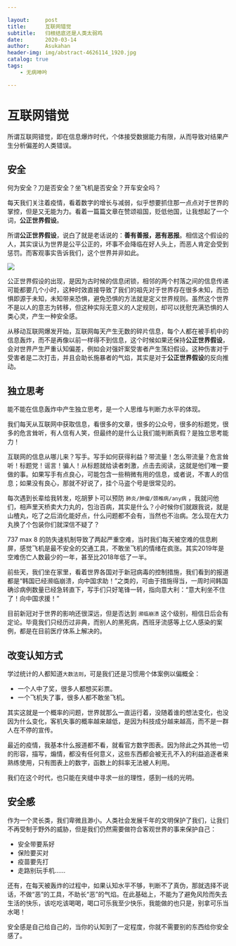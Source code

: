 ```yaml
---

layout:     post
title:      互联网错觉
subtitle:   归根结底还是人类太弱鸡
date:       2020-03-14
author:     Asukahan
header-img: img/abstract-4626114_1920.jpg
catalog: true
tags:
    - 无病呻吟

---
```


# 互联网错觉

所谓互联网错觉，即在信息爆炸时代，个体接受数据能力有限，从而导致对结果产生分析偏差的人类错误。

## 安全
何为安全？刀是否安全？坐飞机是否安全？开车安全吗？

每天我们关注着疫情，看着数字的增长与减弱，似乎想要抓住那一点点对于世界的掌控，但是又无能为力。看着一篇篇文章在赞颂祖国，贬低他国，让我想起了一个词，**公正世界假设**。

所谓**公正世界假设**，说白了就是老话说的：**善有善报，恶有恶报**。相信这个假设的人，其实误认为世界是公平公正的，坏事不会降临在好人头上，而恶人肯定会受到惩罚。而客观事实告诉我们，这个世界并非如此。

![](http://47.105.183.69/img/post-internet-illusion/illusion.png)

公正世界假设的出现，是因为古时候的信息闭锁，相邻的两个村落之间的信息传递可能都要几个小时，这种时效直接导致了我们的祖先对于世界存在很多未知，而恐惧即源于未知，未知带来恐惧，避免恐惧的方法就是定义世界规则。虽然这个世界不是以人的意志为转移，但这种实际无意义的人定规则，却可以抚慰充满恐惧的人类心灵，产生一种安全感。

从移动互联网爆发开始，互联网每天产生无数的碎片信息，每个人都在被手机中的信息轰炸，而不是再像以前一样得不到信息，这个时候如果还保持**公正世界假设**，会对世界产生严重认知偏差，例如会对强奸案受害者产生荡妇假设。这种伤害对于受害者是二次打击，并且会助长施暴者的气焰，其实是对于**公正世界假设**的反向推动。

## 独立思考

能不能在信息轰炸中产生独立思考，是一个人思维与判断力水平的体现。

我们每天从互联网中获取信息，看很多的文章，很多的公众号，很多的标题党，很多的危言耸听，有人信有人笑，但最终的是什么让我们能判断真假？是独立思考能力！

互联网的信息从哪儿来？写手。写手如何获得利益？带流量！怎么带流量？危言耸听！标题党！谣言！骗人！从标题就给读者刺激，点击去阅读，这就是他们唯一要做的事。如果写手有点良心，可能包含一些稍微有用的信息，或者说，不害人的信息；如果没有良心，那就不好说了，挂个马盗个号是很常见的。

每次遇到长辈给我转发，吃胡萝卜可以预防 `肺炎/肿瘤/颈椎病/any病` ，我就问他们，相声里天桥卖大力丸的，包治百病，其实是什么？小时候你们就跟我说，就是山楂丸，吃了之后消化能好点，什么问题都不会有，当然也不治病。怎么现在大力丸换了个包装你们就深信不疑了？

737 max 8 的防失速机制导致了两起严重空难，当时我们每天被空难的信息刷屏，感觉飞机是最不安全的交通工具，不敢坐飞机的情绪在疯涨。其实2019年是空难伤亡人数最少的一年，甚至比2018年低了一半。

前些天，我们坐在家里，看着世界各国对于新冠病毒的控制措施，我们看到的报道都是“韩国已经濒临崩溃，向中国求助！”之类的，可由于措施得当，一周时间韩国确诊病例数量已经急转直下，写手们只好笔锋一转，指向意大利：“意大利坐不住了！向中国求援！”

目前新冠对于世界的影响还很深远，但是否达到 `濒临崩溃` 这个级别，相信日后会有定论。毕竟我们只经历过非典，而别人的黑死病，西班牙流感等上亿人感染的案例，都是在目前医疗体系上解决的。

## 改变认知方式

学过统计的人都知道`大数法则`，可是我们还是习惯用个体案例以偏概全：

* 一个人中了奖，很多人都想买彩票。
* 一个飞机失了事，很多人都不敢坐飞机。

其实这就是一个概率的问题，世界就那么一直运行着，没随着谁的想法变化，也没因为什么变化，客机失事的概率越来越低，是因为科技成分越来越高，而不是一群人在不停的宣传。

最近的疫情，我基本什么报道都不看，就看官方数字图表。因为除此之外其他一切的形容，描写，煽情，都没有任何意义，这些东西都会被无孔不入的利益追逐者来熟练使用，只有图表上的数字，函数上的斜率无法被人利用。

我们在这个时代，也只能在夹缝中寻求一丝的理性，感到一线的光明。

## 安全感
作为一个灵长类，我们卑微且渺小。人类社会发展千年的文明保护了我们，让我们不再受制于野外的威胁，但是我们仍然需要做符合客观世界的事来保护自己：

* 安全带要系好
* 保险要买对
* 疫苗要先打
* 走路别玩手机……

还有，在每天被轰炸的过程中，如果认知水平不够，判断不了真伪，那就选择不说话，不做“恶”的工具，不助长“恶”的气焰。在此基础上，不能为了避免风险而失去生活的快乐，该吃吃该喝喝，喝口可乐我至少快乐，我能做的也只是，别拿可乐当水喝！

安全感是自己给自己的，当你的认知到了一定程度，你就不需要别的东西给你安全感了。












